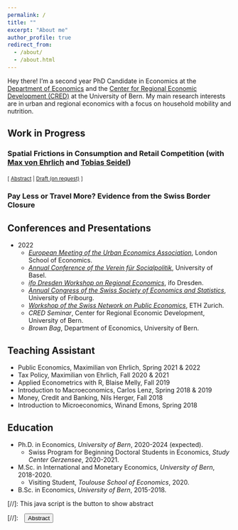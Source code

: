 ```yaml
---
permalink: /
title: ""
excerpt: "About me"
author_profile: true
redirect_from: 
  - /about/
  - /about.html
---
```



Hey there! I’m a second year PhD Candidate in Economics at the <a href="https://www.vwi.unibe.ch/index_eng.html">Department of Economics</a> and the <a href="https://www.cred.unibe.ch/index_eng.html">Center for Regional Economic Development (CRED)</a>  at the University of Bern. My main research interests are in urban and regional economics with a focus on household mobility and nutrition.


## Work in Progress

### Spatial Frictions in Consumption and Retail Competition (with <a href="https://maxvehrlich.ch/">Max von Ehrlich</a> and <a href="https://sites.google.com/site/tobiasseideluni/home-1">Tobias Seidel</a>)
<small>[ <a href="#/" onclick="visib('migros')">Abstract</a> | [Draft (on request)][migros-proton] ] </small>

<div id="migros" style="display: none; height:  auto; width: auto;text-align: justify; line-height: 1.2" ><small>
  In this paper, we empirically quantify spatial consumption frictions and the degree of local retail competition. We exploit a unique data set including 1.5 billion daily transactions in combination with detailed characteristics of more than 3 million households. Our estimates are based on a quasi-experimental approach to estimate the causal effect of store openings. 
  We find that a same-chain store opening in the proximity of households' residences reduces their expenditures at incumbent stores by 30% in the first month. Smaller effects for competitors suggest imperfect substitutability between retail chains. Exploiting more than 350 openings, we identify causal consumption gravity functions, which allow us to quantify spatial consumption areas. We document significant heterogeneities across regions and socio-demographic groups, indicating substantial inequalities in consumption access.
</small><br><br/>
<img src="files/openings.gif" alt="Be patient..." />
</div>

### Pay Less or Travel More? Evidence from the Swiss Border Closure



[migros-proton]: https://drive.protonmail.com/urls/S11W8JP4P0#VeX1nIa5gkL1

[comment]: # (The Salient Effect of Family Health Shocks on Nutrition)
[comment]: # (Trapped in Poor Diets: The unintended consequences of Nutri Score Introductions)


## Conferences and Presentations
* 2022
     * *<a href="https://urbaneconomics.org/meetings/emuea2022/program.html">European Meeting of the Urban Economics Association</a>*, London School of Economics.
     * *<a href="https://www.socialpolitik.de/de/termin/jahrestagung-2022">Annual Conference of the Verein für Socialpolitik</a>*, University of Basel.
     * *<a href="https://www.ifo.de/en/event/2022-09-08/12th-ifo-dresden-workshop-regional-economics">ifo Dresden Workshop on Regional Economics</a>*, ifo Dresden.
     * *<a href="https://www.sgvs.ch/conferences/sses2022">Annual Congress of the Swiss Society of Economics and Statistics</a>*, University of Fribourg.
     * *<a href="https://kof.ethz.ch/en/news-and-events/event-calendar-page/swiss-network-on-public-economics--snope--call-for-papers.html">Workshop of the Swiss Network on Public Economics</a>*, ETH Zurich. 
     * *CRED Seminar*, Center for Regional Economic Development, University of Bern. 
     * *Brown Bag*, Department of Economics, University of Bern.

## Teaching Assistant
* Public Economics, Maximilian von Ehrlich, Spring 2021 & 2022
* Tax Policy, Maximilian von Ehrlich, Fall 2020 & 2021
* Applied Econometrics with R, Blaise Melly, Fall 2019
* Introduction to Macroeconomics, Carlos Lenz, Spring 2018 & 2019
* Money, Credit and Banking, Nils Herger, Fall 2018
* Introduction to Microeconomics, Winand Emons, Spring 2018

## Education
* Ph.D. in Economics, *University of Bern*, 2020-2024 (expected).
  * Swiss Program for Beginning Doctoral Students in Economics, *Study Center Gerzensee*, 2020-2021.
* M.Sc. in International and Monetary Economics, *University of Bern*, 2018-2020.
  * Visiting Student, *Toulouse School of Economics*, 2020.
* B.Sc. in Economics, *University of Bern*, 2015-2018.


[//]: This java script is the button to show abstract
<script>
 function visib(id) {
  var x = document.getElementById(id);
  if (x.style.display === "block") {
    x.style.display = "none";
  } else {
    x.style.display = "block";
  }
}
</script>

[//]:&emsp;<button onclick="visib('polariz')" class="btn btn--inverse btn--small">Abstract</button>


